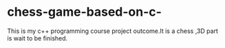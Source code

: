 # chess-game-based-on-c-
This is my c++ programming course project outcome.It is a chess ,3D part is wait to be finished.
